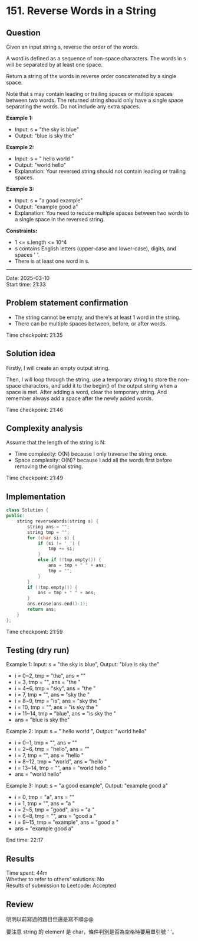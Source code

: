 # 151. Reverse Words in a String

## Question

Given an input string s, reverse the order of the words.  

A word is defined as a sequence of non-space characters. The words in s will be separated by at least one space.  

Return a string of the words in reverse order concatenated by a single space.  

Note that s may contain leading or trailing spaces or multiple spaces between two words. The returned string should only have a single space separating the words. Do not include any extra spaces.  

**Example 1:**  
- Input: s = "the sky is blue"
- Output: "blue is sky the"

**Example 2:**  
- Input: s = "  hello world  "
- Output: "world hello"
- Explanation: Your reversed string should not contain leading or trailing spaces.

**Example 3:**  
- Input: s = "a good   example"
- Output: "example good a"
- Explanation: You need to reduce multiple spaces between two words to a single space in the reversed string.

**Constraints:**  
- 1 <= s.length <= 10^4
- s contains English letters (upper-case and lower-case), digits, and spaces ' '.
- There is at least one word in s.

---
Date: 2025-03-10  
Start time: 21:33  

## Problem statement confirmation

- The string cannot be empty, and there's at least 1 word in the string.
- There can be multiple spaces between, before, or after words.

Time checkpoint: 21:35  

## Solution idea

Firstly, I will create an empty output string.  

Then, I will loop through the string, use a temporary string to store the non-space charactors, and add it to the begin() of the output string when a space is met. After adding a word, clear the temporary string. And remember always add a space after the newly added words.  

Time checkpoint: 21:46  

## Complexity analysis

Assume that the length of the string is N:
- Time complexity: O(N) because I only traverse the string once.
- Space complexity: O(N)? because I add all the words first before removing the original string.

Time checkpoint: 21:49  

## Implementation

```cpp
class Solution {
public:
    string reverseWords(string s) {
        string ans = "";
        string tmp = "";
        for (char si: s) {
            if (si != ' ') {
                tmp += si;
            }
            else if (!tmp.empty()) {
                ans = tmp + " " + ans;
                tmp = "";
            }
        }
        if (!tmp.empty()) {
            ans = tmp + " " + ans;
        }
        ans.erase(ans.end()-1);
        return ans;
    }
};
```

Time checkpoint: 21:59  

## Testing (dry run)

Example 1: Input: s = "the sky is blue", Output: "blue is sky the"
- i = 0~2, tmp = "the", ans = ""
- i = 3, tmp = "", ans = "the "
- i = 4~6, tmp = "sky", ans = "the "
- i = 7, tmp = "", ans = "sky the "
- i = 8~9, tmp = "is", ans = "sky the "
- i = 10, tmp = "", ans = "is sky the "
- i = 11~14, tmp = "blue", ans = "is sky the "
- ans = "blue is sky the"

Example 2: Input: s = "  hello world  ", Output: "world hello"
- i = 0~1, tmp = "", ans = ""
- i = 2~6, tmp = "hello", ans = ""
- i = 7, tmp = "", ans = "hello "
- i = 8~12, tmp = "world", ans = "hello "
- i = 13~14, tmp = "", ans = "world hello "
- ans = "world hello"

Example 3: Input: s = "a good   example", Output: "example good a"
- i = 0, tmp = "a", ans = ""
- i = 1, tmp = "", ans = "a "
- i = 2~5, tmp = "good", ans = "a "
- i = 6~8, tmp = "", ans = "good a "
- i = 9~15, tmp = "example", ans = "good a "
- ans = "example good a"

End time: 22:17  

## Results

Time spent: 44m   
Whether to refer to others' solutions: No  
Results of submission to Leetcode: Accepted  

## Review

明明以前寫過的題目但還是寫不順@@  

要注意 string 的 element 是 char，條件判別是否為空格時要用單引號 ' '。  